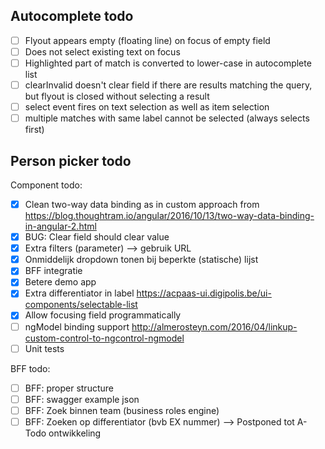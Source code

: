 Autocomplete todo
-----------------

- [ ] Flyout appears empty (floating line) on focus of empty field
- [ ] Does not select existing text on focus
- [ ] Highlighted part of match is converted to lower-case in autocomplete list
- [ ] clearInvalid doesn't clear field if there are results matching the query, but flyout is closed without selecting a result
- [ ] select event fires on text selection as well as item selection
- [ ] multiple matches with same label cannot be selected (always selects first)

Person picker todo
------------------

Component todo:

- [x] Clean two-way data binding as in custom approach from  https://blog.thoughtram.io/angular/2016/10/13/two-way-data-binding-in-angular-2.html
- [x] BUG: Clear field should clear value
- [x] Extra filters (parameter) --> gebruik URL
- [x] Onmiddelijk dropdown tonen bij beperkte (statische) lijst
- [x] BFF integratie
- [x] Betere demo app
- [x] Extra differentiator in label
https://acpaas-ui.digipolis.be/ui-components/selectable-list
- [x] Allow focusing field programmatically
- [ ] ngModel binding support
http://almerosteyn.com/2016/04/linkup-custom-control-to-ngcontrol-ngmodel
- [ ] Unit tests

BFF todo:

- [ ] BFF: proper structure
- [ ] BFF: swagger example json
- [ ] BFF: Zoek binnen team (business roles engine)
- [ ] BFF: Zoeken op differentiator (bvb EX nummer)
--> Postponed tot A-Todo ontwikkeling
